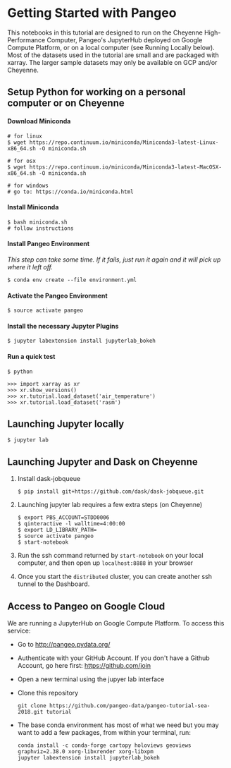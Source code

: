 Getting Started with Pangeo
===============

This notebooks in this tutorial are designed to run on the Cheyenne High-Performance Computer, Pangeo's JupyterHub deployed on Google Compute Platform, or on a local computer (see Running Locally below). Most of the datasets used in the tutorial are small and are packaged with xarray. The larger sample datasets may only be available on GCP and/or Cheyenne.

## Setup Python for working on a personal computer or on Cheyenne

#### Download Miniconda

    # for linux
    $ wget https://repo.continuum.io/miniconda/Miniconda3-latest-Linux-x86_64.sh -O miniconda.sh

    # for osx
    $ wget https://repo.continuum.io/miniconda/Miniconda3-latest-MacOSX-x86_64.sh -O miniconda.sh

    # for windows
    # go to: https://conda.io/miniconda.html

#### Install Miniconda

    $ bash miniconda.sh
    # follow instructions

#### Install Pangeo Environment

*This step can take some time.  If it fails, just run it again and it will pick up where it left off.*

    $ conda env create --file environment.yml

#### Activate the Pangeo Environment

    $ source activate pangeo

#### Install the necessary Jupyter Plugins

    $ jupyter labextension install jupyterlab_bokeh

#### Run a quick test

    $ python

    >>> import xarray as xr
    >>> xr.show_versions()  
    >>> xr.tutorial.load_dataset('air_temperature')
    >>> xr.tutorial.load_dataset('rasm')


## Launching Jupyter locally

    $ jupyter lab

## Launching Jupyter and Dask on Cheyenne

  1. Install dask-jobqueue

         $ pip install git+https://github.com/dask/dask-jobqueue.git

  1. Launching jupyter lab requires a few extra steps (on Cheyenne)

         $ export PBS_ACCOUNT=STDD0006
         $ qinteractive -l walltime=4:00:00
         $ export LD_LIBRARY_PATH=
         $ source activate pangeo
         $ start-notebook
         
  1. Run the ssh command returned by `start-notebook` on your local computer, and then open up `localhost:8888` in your browser
  
  1. Once you start the `distributed` cluster, you can create another ssh tunnel to the Dashboard.

## Access to Pangeo on Google Cloud

We are running a JupyterHub on Google Compute Platform. To access this service:
  - Go to http://pangeo.pydata.org/
  - Authenticate with your GitHub Account. If you don't have a Github Account, go here first: https://github.com/join
  - Open a new terminal using the jupyer lab interface
  - Clone this repository

        git clone https://github.com/pangeo-data/pangeo-tutorial-sea-2018.git tutorial

  - The base conda environment has most of what we need but you may want to add a few packages, from within your terminal, run:

        conda install -c conda-forge cartopy holoviews geoviews graphviz=2.38.0 xorg-libxrender xorg-libxpm
        jupyter labextension install jupyterlab_bokeh
